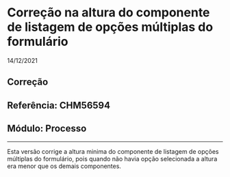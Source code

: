 # Correção na altura do componente de listagem de opções múltiplas do formulário
14/12/2021
## Correção
## Referência: CHM56594
## Módulo: Processo
***

Esta versão corrige a altura minima do componente de listagem de opções múltiplas do formulário, pois quando não havia opção selecionada a altura era menor que os demais componentes.